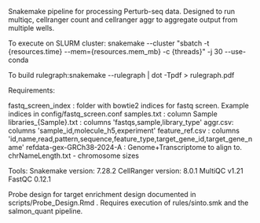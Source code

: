 Snakemake pipeline for processing Perturb-seq data. 
Designed to run multiqc, cellranger count and cellranger aggr to aggregate output from multiple wells.

To execute on SLURM cluster: snakemake --cluster "sbatch -t {resources.time} --mem={resources.mem_mb} -c {threads}" -j 30 --use-conda 

To build rulegraph:snakemake --rulegraph | dot -Tpdf > rulegraph.pdf

Requirements:

fastq_screen_index : folder with bowtie2 indices for fastq screen. Example indices in config/fastq_screen.conf
samples.txt : column Sample
libraries_{Sample}.txt : columns 'fastqs,sample,library_type'
aggr.csv: columns 'sample_id,molecule_h5,experiment'
feature_ref.csv : columns 'id,name,read,pattern,sequence,feature_type,target_gene_id,target_gene_name'
refdata-gex-GRCh38-2024-A : Genome+Transcriptome to align to.
chrNameLength.txt - chromosome sizes

Tools:
Snakemake version: 7.28.2
CellRanger version: 8.0.1
MultiQC v1.21
FastQC 0.12.1

Probe design for target enrichment design documented in scripts/Probe_Design.Rmd . Requires execution of rules/sinto.smk and the salmon_quant pipeline.
